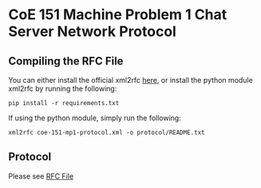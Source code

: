 # CoE 151 Machine Problem 1 Chat Server Network Protocol

## Compiling the RFC File
You can either install the official xml2rfc [here](https://xml2rfc.tools.ietf.org/), or install the python module xml2rfc by running the following:

`
pip install -r requirements.txt
`

If using the python module, simply run the following:

`
xml2rfc coe-151-mp1-protocol.xml -o protocol/README.txt
`

## Protocol
Please see [RFC File](protocol/README.txt)
